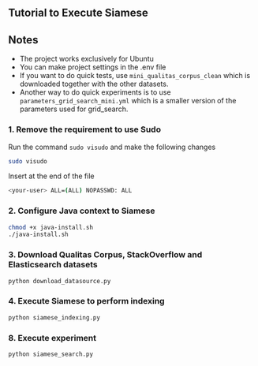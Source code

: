 ## Tutorial to Execute Siamese
## Notes
- The project works exclusively for Ubuntu
- You can make project settings in the .env file
- If you want to do quick tests, use `mini_qualitas_corpus_clean` which is downloaded together with the other datasets.
- Another way to do quick experiments is to use `parameters_grid_search_mini.yml` which is a smaller version of the parameters used for grid_search.

### 1. Remove the requirement to use Sudo
Run the command `sudo visudo` and make the following changes
```bash
sudo visudo
```

Insert at the end of the file
```bash
<your-user> ALL=(ALL) NOPASSWD: ALL
```

### 2. Configure Java context to Siamese
```bash
chmod +x java-install.sh
./java-install.sh
```

### 3. Download Qualitas Corpus, StackOverflow and Elasticsearch datasets
```bash
python download_datasource.py
```

### 4. Execute Siamese to perform indexing
```bash
python siamese_indexing.py
```

### 8. Execute experiment
```bash
python siamese_search.py
```

